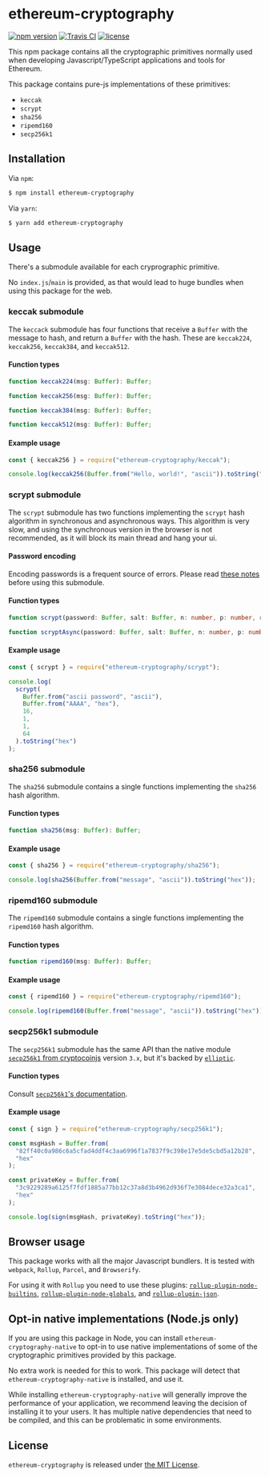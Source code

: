 # ethereum-cryptography

[![npm version][1]][2]
[![Travis CI][3]][4]
[![license][5]][6]

This npm package contains all the cryptographic primitives normally used when 
developing Javascript/TypeScript applications and tools for Ethereum.

This package contains pure-js implementations of these primitives:

* `keccak`
* `scrypt`
* `sha256`
* `ripemd160`
* `secp256k1`

## Installation

Via `npm`:

```bash
$ npm install ethereum-cryptography
```

Via `yarn`:

```bash
$ yarn add ethereum-cryptography
```

## Usage

There's a submodule available for each cryprographic primitive. 

No `index.js`/`main` is provided, as that would lead to huge bundles when using 
this package for the web.

### keccak submodule

The `keccack` submodule has four functions that receive a `Buffer` with the 
message to hash, and return a `Buffer` with the hash. These are `keccak224`, 
`keccak256`, `keccak384`, and `keccak512`.

#### Function types

```ts
function keccak224(msg: Buffer): Buffer;

function keccak256(msg: Buffer): Buffer;

function keccak384(msg: Buffer): Buffer;

function keccak512(msg: Buffer): Buffer;
```

#### Example usage

```js
const { keccak256 } = require("ethereum-cryptography/keccak");

console.log(keccak256(Buffer.from("Hello, world!", "ascii")).toString("hex"));
```

### scrypt submodule

The `scrypt` submodule has two functions implementing the `scrypt` hash 
algorithm in synchronous and asynchronous ways. This algorithm is very slow,
and using the synchronous version in the browser is not recommended, as it will
block its main thread and hang your ui.

#### Password encoding

Encoding passwords is a frequent source of errors. Please read 
[these notes](https://github.com/ricmoo/scrypt-js/tree/0eb70873ddf3d24e34b53e0d9a99a0cef06a79c0#encoding-notes) 
before using this submodule.

#### Function types

```ts
function scrypt(password: Buffer, salt: Buffer, n: number, p: number, r: number, dklen: number): Buffer;

function scryptAsync(password: Buffer, salt: Buffer, n: number, p: number, r: number, dklen: number): Promise<Buffer>;
```

#### Example usage

```js
const { scrypt } = require("ethereum-cryptography/scrypt");

console.log(
  scrypt(
    Buffer.from("ascii password", "ascii"),
    Buffer.from("AAAA", "hex"),
    16,
    1,
    1,
    64
  ).toString("hex")
);
```

### sha256 submodule

The `sha256` submodule contains a single functions implementing the `sha256`
hash algorithm.

#### Function types

```ts
function sha256(msg: Buffer): Buffer;
```

#### Example usage

```js
const { sha256 } = require("ethereum-cryptography/sha256");

console.log(sha256(Buffer.from("message", "ascii")).toString("hex"));
```

### ripemd160 submodule

The `ripemd160` submodule contains a single functions implementing the
`ripemd160` hash algorithm.

#### Function types

```ts
function ripemd160(msg: Buffer): Buffer;
```

#### Example usage

```js
const { ripemd160 } = require("ethereum-cryptography/ripemd160");

console.log(ripemd160(Buffer.from("message", "ascii")).toString("hex"));
```

### secp256k1 submodule

The `secp256k1` submodule has the same API than the native module 
[`secp256k1` from cryptocoinjs](https://github.com/cryptocoinjs/secp256k1-node) 
version `3.x`, but it's backed by [`elliptic`](https://www.npmjs.com/package/elliptic).

#### Function types

Consult [`secp256k1`'s documentation](https://github.com/cryptocoinjs/secp256k1-node).

#### Example usage

```js
const { sign } = require("ethereum-cryptography/secp256k1");

const msgHash = Buffer.from(
  "82ff40c0a986c6a5cfad4ddf4c3aa6996f1a7837f9c398e17e5de5cbd5a12b28",
  "hex"
);

const privateKey = Buffer.from(
  "3c9229289a6125f7fdf1885a77bb12c37a8d3b4962d936f7e3084dece32a3ca1",
  "hex"
);

console.log(sign(msgHash, privateKey).toString("hex"));
```

## Browser usage

This package works with all the major Javascript bundlers. It is
tested with `webpack`, `Rollup`, `Parcel`, and `Browserify`.

For using it with `Rollup` you need to use these plugins:
[`rollup-plugin-node-builtins`](https://www.npmjs.com/package/rollup-plugin-node-builtins),
[`rollup-plugin-node-globals`](https://www.npmjs.com/package/rollup-plugin-node-globals), 
and [`rollup-plugin-json`](https://www.npmjs.com/package/rollup-plugin-json).

## Opt-in native implementations (Node.js only)

If you are using this package in Node, you can install 
`ethereum-cryptography-native` to opt-in to use native implementations of some
of the cryptographic primitives provided by this package. 

No extra work is needed for this to work. This package will detect that 
`ethereum-cryptography-native` is installed, and use it.

While installing `ethereum-cryptography-native` will generally improve the 
performance of your application, we recommend leaving the decision of installing 
it to your users. It has multiple native dependencies that need to be compiled,
and this can be problematic in some environments.

## License

`ethereum-cryptography` is released under [the MIT License](./LICENSE).

[1]: https://img.shields.io/npm/v/ethereum-cryptography.svg
[2]: https://www.npmjs.com/package/ethereum-cryptography
[3]: https://img.shields.io/travis/alcuadrado/ethereum-cryptography/master.svg?label=Travis%20CI
[4]: https://travis-ci.org/alcuadrado/ethereum-cryptography
[5]: https://img.shields.io/npm/l/ethereum-cryptography
[6]: https://github.com/alcuadrado/ethereum-cryptography/blob/master/packages/ethereum-cryptography/LICENSE
